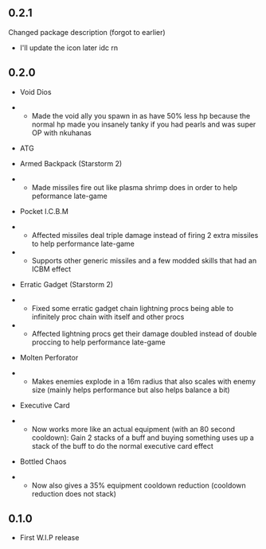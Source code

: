 ## 0.2.1

Changed package description (forgot to earlier)
- I'll update the icon later idc rn

## 0.2.0

- Void Dios
- - Made the void ally you spawn in as have 50% less hp because the normal hp made you insanely tanky if you had pearls and was super OP with nkuhanas

- ATG
- Armed Backpack (Starstorm 2)
- - Made missiles fire out like plasma shrimp does in order to help peformance late-game

- Pocket I.C.B.M
- - Affected missiles deal triple damage instead of firing 2 extra missiles to help performance late-game
- - Supports other generic missiles and a few modded skills that had an ICBM effect

- Erratic Gadget (Starstorm 2)
- - Fixed some erratic gadget chain lightning procs being able to infinitely proc chain with itself and other procs
- - Affected lightning procs get their damage doubled instead of double proccing to help performance late-game

- Molten Perforator
- - Makes enemies explode in a 16m radius that also scales with enemy size (mainly helps performance but also helps balance a bit)

- Executive Card
- - Now works more like an actual equipment (with an 80 second cooldown): Gain 2 stacks of a buff and buying something uses up a stack of the buff to do the normal executive card effect

- Bottled Chaos
- - Now also gives a 35% equipment cooldown reduction (cooldown reduction does not stack)

## 0.1.0

- First W.I.P release